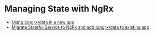 # Managing State with NgRx

- [Using @ngrx/data in a new app](./ngrx-data/)
- [Migrate Stateful Service to NgRx and add @ngrx/data to existing app](./stateful-to-ngrx/)